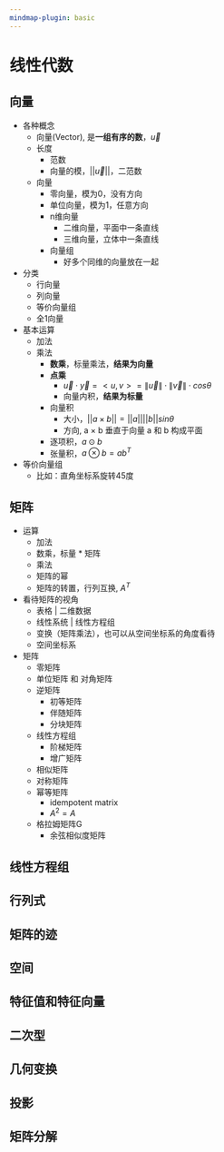 ```yaml
---
mindmap-plugin: basic
---
```


# 线性代数

## 向量
- 各种概念
    - 向量(Vector), 是**一组有序的数**，$\vec{u}$
    - 长度
        - 范数
        - 向量的模，$||\vec{u}||$，二范数
    - 向量
        - 零向量，模为0，没有方向
        - 单位向量，模为1，任意方向
        - n维向量
            - 二维向量，平面中一条直线
            - 三维向量，立体中一条直线
        - 向量组
            - 好多个同维的向量放在一起
- 分类
    - 行向量
    - 列向量
    - 等价向量组
    - 全1向量
- 基本运算
    - 加法
    - 乘法
        - **数乘**，标量乘法，**结果为向量**
        - **点乘**
            - $\vec{u} \cdot \vec{y} = <u,v> = \left \| \vec{u} \right \| \cdot \left \| \vec{v} \right \|\cdot cos\theta$
            - 向量内积，**结果为标量**
        - 向量积
            - 大小，$||a\times b||=||a||||b||sin\theta$
            - 方向, a × b 垂直于向量 a 和 b 构成平面
        - 逐项积，$a\odot  b$
        - 张量积，$a\otimes b=ab^T$
- 等价向量组
    - 比如：直角坐标系旋转45度

## 矩阵
- 运算
    - 加法
    - 数乘，标量 * 矩阵
    - 乘法
    - 矩阵的幂
    - 矩阵的转置，行列互换, $A^T$
- 看待矩阵的视角
    - 表格 | 二维数据
    - 线性系统 | 线性方程组
    - 变换（矩阵乘法），也可以从空间坐标系的角度看待
    - 空间坐标系
- 矩阵
    - 零矩阵
    - 单位矩阵 和 对角矩阵
    - 逆矩阵
        - 初等矩阵
        - 伴随矩阵
        - 分块矩阵
    - 线性方程组
        - 阶梯矩阵
        - 增广矩阵
    - 相似矩阵
    - 对称矩阵
    - 幂等矩阵
        - idempotent matrix
        - $A^2=A$
    - 格拉姆矩阵G
        - 余弦相似度矩阵

## 线性方程组

## 行列式

## 矩阵的迹

## 空间

## 特征值和特征向量

## 二次型

## 几何变换

## 投影

## 矩阵分解